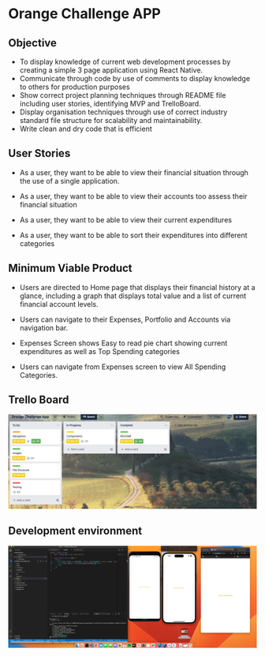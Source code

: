 # Orange Challenge APP

## Objective

- To display knowledge of current web development processes by creating a simple 3 page application using React Native.
- Communicate through code by use of comments to display knowledge to others for production purposes
- Show correct project planning techniques through README file including user stories, identifying MVP and TrelloBoard.
- Display organisation techniques through use of correct industry standard file structure for scalability and maintainability.
- Write clean and dry code that is efficient

## User Stories

- As a user, they want to be able to view their financial situation through the use of a single application.

- As a user, they want to be able to view their accounts too assess their financial situation

- As a user, they want to be able to view their current expenditures

- As a user, they want to be able to sort their expenditures into different categories

## Minimum Viable Product

- Users are directed to Home page that displays their financial history at a glance, including a graph that displays total value and a list of current financial account levels.

- Users can navigate to their Expenses, Portfolio and Accounts via navigation bar.

- Expenses Screen shows Easy to read pie chart showing current expenditures as well as Top Spending categories

- Users can navigate from Expenses screen to view All Spending Categories.

## Trello Board

![Trello](./assets/trello.png)

## Development environment

![dev_env](./assets/dev_environment.png)

